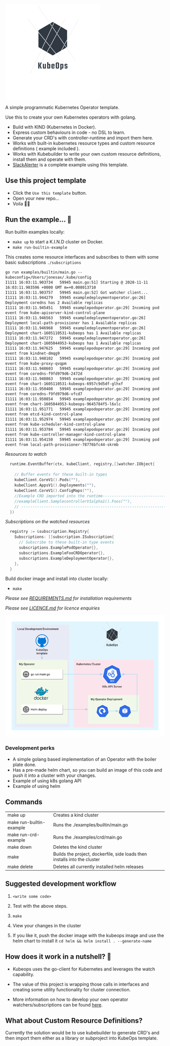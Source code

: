 <img src="image/logo_transparent.png" data-canonical-src="image/logo_transparent.png" width="300" />


A simple programmatic Kubernetes Operator template.

Use this to create your own Kubernetes operators with golang.

- Build with KIND (Kubernetes in Docker).
- Express custom behaviours in code - no DSL to learn.
- Generate your CRD's with controller-runtime and import them here.
- Works with built-in kubernetes resource types and custom resource definitions ( example included ).
- Works with Kubebuilder to write your own custom resource definitions, install them and operate with them.
- [SlackAlerter](https://github.com/AlexsJones/slackalerter) is a complete example using this template.

## Use this project template
- Click the `Use this template` button.
- Open your new repo...
- Voila 💅🏼


## Run the example... 🥰

Run builtin examples locally:

- `make up` to start a K.I.N.D cluster on Docker.
- `make run-builtin-example`

This creates some resource interfaces and subscribes to them with some basic subscriptions `./subscriptions`

```
go run examples/builtin/main.go --kubeconfig=/Users/jonesax/.kube/config
I1111 16:03:11.903734   59945 main.go:51] Starting @ 2020-11-11 16:03:11.903596 +0000 GMT m=+0.008013710
I1111 16:03:11.903757   59945 main.go:52] Got watcher client...
I1111 16:03:11.944279   59945 exampledeploymentoperator.go:26] Deployment coredns has 2 Available replicas
I1111 16:03:11.945451   59945 examplepodoperator.go:29] Incoming pod event from kube-apiserver-kind-control-plane
I1111 16:03:11.946563   59945 exampledeploymentoperator.go:26] Deployment local-path-provisioner has 1 Available replicas
I1111 16:03:11.946968   59945 exampledeploymentoperator.go:26] Deployment chart-1605110531-kubeops has 1 Available replicas
I1111 16:03:11.947272   59945 exampledeploymentoperator.go:26] Deployment chart-1605044953-kubeops has 1 Available replicas
I1111 16:03:11.947625   59945 examplepodoperator.go:29] Incoming pod event from kindnet-dmqg9
I1111 16:03:11.948102   59945 examplepodoperator.go:29] Incoming pod event from kube-proxy-qvqpm
I1111 16:03:11.948603   59945 examplepodoperator.go:29] Incoming pod event from coredns-f9fd979d6-2472d
I1111 16:03:11.948863   59945 examplepodoperator.go:29] Incoming pod event from chart-1605110531-kubeops-6957c9d5df-glhxf
I1111 16:03:11.950408   59945 examplepodoperator.go:29] Incoming pod event from coredns-f9fd979d6-vfcd7
I1111 16:03:11.950854   59945 examplepodoperator.go:29] Incoming pod event from chart-1605044953-kubeops-9645784f5-l6xlc
I1111 16:03:11.951771   59945 examplepodoperator.go:29] Incoming pod event from etcd-kind-control-plane
I1111 16:03:11.952974   59945 examplepodoperator.go:29] Incoming pod event from kube-scheduler-kind-control-plane
I1111 16:03:11.953784   59945 examplepodoperator.go:29] Incoming pod event from kube-controller-manager-kind-control-plane
I1111 16:03:11.954150   59945 examplepodoperator.go:29] Incoming pod event from local-path-provisioner-78776bfc44-skrmb
```


_Resources to watch_

```go
  runtime.EventBuffer(ctx, kubeClient, registry,[]watcher.IObject{

    // Buffer events for these built-in types
    kubeClient.CoreV1().Pods(""),
    kubeClient.AppsV1().Deployments(""),
    kubeClient.CoreV1().ConfigMaps(""),
    //Example CRD imported into the runtime-----------------------------------------------------------
    //exampleClient.SamplecontrollerV1alpha1().Foos(""),
    // -----------------------------------------------------------------------------------------------
  })
```

_Subscriptions on the watched resources_

```go
  registry := &subscription.Registry{
    Subscriptions: []subscription.ISubscription{
      // Subscribe to these built-in type events
      subscriptions.ExamplePodOperator{},
      subscriptions.ExampleFooCRDOperator{},
      subscriptions.ExampleDeploymentOperator{},
    },
  }
```


Build docker image and install into cluster locally:

- `make`


_Please see [REQUIREMENTS.md](REQUIREMENTS.md) for installation requirements_

_Please see [LICENCE.md](LICENCE.md) for licence enquiries_

<img src="image/kubeops.png" width="800" />

### Development perks

- A simple golang based implementation of an Operator with the boiler plate done.
- Has a pre-made helm chart, so you can build an image of this code and push it into a cluster with your changes.
- Example of using k8s golang API
- Example of using helm


## Commands

|   |   |
|---|---|
| make up  | Creates a kind cluster   |
| make run-builtin-example | Runs the ./examples/builtin/main.go |
| make run-crd-example | Runs the ./examples/crd/main.go |
| make down | Deletes the kind cluster  |
| make | Builds the project, dockerfile, side loads then installs into the cluster |
| make delete | Deletes all currently installed helm releases  |


## Suggested development workflow

1. `<write some code> `

2. Test with the above steps.

3. `make`

4. View your changes in the cluster

5. If you like it, push the docker image with the kubeops image and use the helm chart to install it `cd helm && helm install . --generate-name`

## How does it work in a nutshell? 🐣

- Kubeops uses the go-client for Kubernetes and leverages the watch capability.

- The value of this project is wrapping those calls in interfaces and creating some utility functionality for cluster connection.

- More information on how to develop your own operator watchers/subscriptions can be found [here](DEVELOPMENT.md).

## What about Custom Resource Definitions?

Currently the solution would be to use kubebuilder to generate CRD's and then import them either as a library or subproject into KubeOps template.
